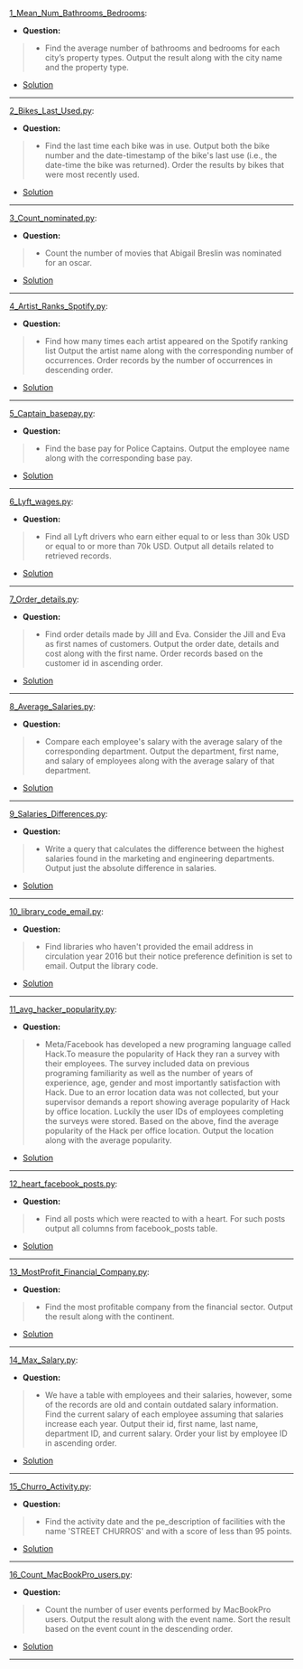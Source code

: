 [1_Mean_Num_Bathrooms_Bedrooms](https://platform.stratascratch.com/coding/9622-number-of-bathrooms-and-bedrooms?code_type=2): 
* **Question:**
> * Find the average number of bathrooms and bedrooms for each city’s property types. Output the result along with the city name and the property type.
* [Solution](https://github.com/Jtrahan88/Python/blob/main/Online_Code_Solutions/Stratascratch/Python_Easy/1_Mean_Num_Bathrooms_Bedrooms.py)
---

[2_Bikes_Last_Used.py](https://platform.stratascratch.com/coding/10176-bikes-last-used?code_type=2): 
* **Question:**
> * Find the last time each bike was in use. Output both the bike number and the date-timestamp of the bike's last use (i.e., the date-time the bike was returned). Order the results by bikes that were most recently used.
* [Solution](https://github.com/Jtrahan88/Python/blob/main/Online_Code_Solutions/Stratascratch/Python_Easy/2_Bikes_Last_Used.py)
---

[3_Count_nominated.py](https://platform.stratascratch.com/coding/10128-count-the-number-of-movies-that-abigail-breslin-nominated-for-oscar?code_type=2): 
* **Question:**
> * Count the number of movies that Abigail Breslin was nominated for an oscar.
* [Solution](https://github.com/Jtrahan88/Python/blob/main/Online_Code_Solutions/Stratascratch/Python_Easy/3_Count_nominated.py)
---

[4_Artist_Ranks_Spotify.py](https://platform.stratascratch.com/coding/9992-find-artists-that-have-been-on-spotify-the-most-number-of-times?code_type=2): 
* **Question:**
> * Find how many times each artist appeared on the Spotify ranking list
Output the artist name along with the corresponding number of occurrences.
Order records by the number of occurrences in descending order.
* [Solution](https://github.com/Jtrahan88/Python/blob/main/Online_Code_Solutions/Stratascratch/Python_Easy/4_Artist_Ranks_Spotify.py)
---

[5_Captain_basepay.py](https://platform.stratascratch.com/coding/9972-find-the-base-pay-for-police-captains?code_type=2): 
* **Question:**
> * Find the base pay for Police Captains.
Output the employee name along with the corresponding base pay.
* [Solution](https://github.com/Jtrahan88/Python/blob/main/Online_Code_Solutions/Stratascratch/Python_Easy/5_Captain_basepay.py)
---

[6_Lyft_wages.py](https://platform.stratascratch.com/coding/10003-lyft-driver-wages?code_type=2): 
* **Question:**
> * Find all Lyft drivers who earn either equal to or less than 30k USD or equal to or more than 70k USD.
Output all details related to retrieved records.
* [Solution](https://github.com/Jtrahan88/Python/blob/main/Online_Code_Solutions/Stratascratch/Python_Easy/6_Lyft_wages.py)
---

[7_Order_details.py](https://platform.stratascratch.com/coding/9913-order-details?code_type=2): 
* **Question:**
> * Find order details made by Jill and Eva.
Consider the Jill and Eva as first names of customers.
Output the order date, details and cost along with the first name.
Order records based on the customer id in ascending order.
* [Solution](https://github.com/Jtrahan88/Python/blob/main/Online_Code_Solutions/Stratascratch/Python_Easy/7_Order_details.py)
---

[8_Average_Salaries.py](https://platform.stratascratch.com/coding/9917-average-salaries?code_type=2): 
* **Question:**
> * Compare each employee's salary with the average salary of the corresponding department.
Output the department, first name, and salary of employees along with the average salary of that department.
* [Solution](https://github.com/Jtrahan88/Python/blob/main/Online_Code_Solutions/Stratascratch/Python_Easy/8_Average_Salaries.py)
---

[9_Salaries_Differences.py](https://platform.stratascratch.com/coding/10308-salaries-differences?code_type=2): 
* **Question:**
> * Write a query that calculates the difference between the highest salaries found in the marketing and engineering departments. Output just the absolute difference in salaries.
* [Solution](https://github.com/Jtrahan88/Python/blob/main/Online_Code_Solutions/Stratascratch/Python_Easy/9_Salaries_Differences.py)
---

[10_library_code_email.py](https://platform.stratascratch.com/coding/9924-find-libraries-who-havent-provided-the-email-address-in-2016-but-their-notice-preference-definition-is-set-to-email?code_type=2): 
* **Question:**
> * Find libraries who haven't provided the email address in circulation year 2016 but their notice preference definition is set to email.
Output the library code.
* [Solution](https://github.com/Jtrahan88/Python/blob/main/Online_Code_Solutions/Stratascratch/Python_Easy/10_library_code_email.py)
---

[11_avg_hacker_popularity.py](https://platform.stratascratch.com/coding/10061-popularity-of-hack?code_type=2): 
* **Question:**
> * Meta/Facebook has developed a new programing language called Hack.To measure the popularity of Hack they ran a survey with their employees. The survey included data on previous programing familiarity as well as the number of years of experience, age, gender and most importantly satisfaction with Hack. Due to an error location data was not collected, but your supervisor demands a report showing average popularity of Hack by office location. Luckily the user IDs of employees completing the surveys were stored.
Based on the above, find the average popularity of the Hack per office location.
Output the location along with the average popularity.
* [Solution](https://github.com/Jtrahan88/Python/blob/main/Online_Code_Solutions/Stratascratch/Python_Easy/11_avg_hacker_popularity.py)
---


[12_heart_facebook_posts.py](https://platform.stratascratch.com/coding/10087-find-all-posts-which-were-reacted-to-with-a-heart?code_type=2): 
* **Question:**
> * Find all posts which were reacted to with a heart. For such posts output all columns from facebook_posts table.
* [Solution](https://github.com/Jtrahan88/Python/blob/main/Online_Code_Solutions/Stratascratch/Python_Easy/12_heart_facebook_posts.py)
---


[13_MostProfit_Financial_Company.py](https://platform.stratascratch.com/coding/9663-find-the-most-profitable-company-in-the-financial-sector-of-the-entire-world-along-with-its-continent?code_type=2): 
* **Question:**
> * Find the most profitable company from the financial sector. Output the result along with the continent.
* [Solution](https://github.com/Jtrahan88/Python/blob/main/Online_Code_Solutions/Stratascratch/Python_Easy/13_MostProfit_Financial_Company.py)
---


[14_Max_Salary.py](https://platform.stratascratch.com/coding/10299-finding-updated-records?code_type=2): 
* **Question:**
> * We have a table with employees and their salaries, however, some of the records are old and contain outdated salary information. Find the current salary of each employee assuming that salaries increase each year. Output their id, first name, last name, department ID, and current salary. Order your list by employee ID in ascending order.
* [Solution](https://github.com/Jtrahan88/Python/blob/main/Online_Code_Solutions/Stratascratch/Python_Easy/14_Max_Salary.py)
---


[15_Churro_Activity.py](https://platform.stratascratch.com/coding/9688-churro-activity-date?code_type=2): 
* **Question:**
> * Find the activity date and the pe_description of facilities with the name 'STREET CHURROS' and with a score of less than 95 points.
* [Solution](https://github.com/Jtrahan88/Python/blob/main/Online_Code_Solutions/Stratascratch/Python_Easy/15_Churro_Activity.py)
---

[16_Count_MacBookPro_users.py](https://platform.stratascratch.com/coding/9653-count-the-number-of-user-events-performed-by-macbookpro-users?code_type=2): 
* **Question:**
> * Count the number of user events performed by MacBookPro users.
Output the result along with the event name.
Sort the result based on the event count in the descending order.
* [Solution](https://github.com/Jtrahan88/Python/blob/main/Online_Code_Solutions/Stratascratch/Python_Easy/16_Count_MacBookPro_users.py)
---

